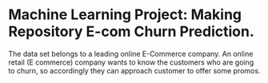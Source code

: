 # Machine Learning Project: Making Repository E-com Churn Prediction.
The data set belongs to a leading online E-Commerce company. An online retail (E commerce) company wants to know the customers who are going to churn, so accordingly they can approach customer to offer some promos.
